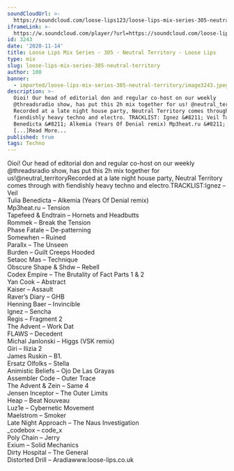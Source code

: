 ```yaml
---
soundCloudUrl: >-
  https://soundcloud.com/loose-lips123/loose-lips-mix-series-305-neutral-territory
iframeLink: >-
  https://w.soundcloud.com/player/?url=https://soundcloud.com/loose-lips123/loose-lips-mix-series-305-neutral-territory&color=00aabb&auto_play=false&hide_related=false&show_comments=true&show_user=true&show_reposts=false
id: 3243
date: '2020-11-14'
title: Loose Lips Mix Series - 305 - Neutral Territory - Loose Lips
type: mix
slug: loose-lips-mix-series-305-neutral-territory
author: 100
banner:
  - imported/loose-lips-mix-series-305-neutral-territory/image3243.jpeg
description: >-
  Oioi! Our head of editorial don and regular co-host on our weekly
  @threadsradio show, has put this 2h mix together for us! @neutral_territory
  Recorded at a late night house party, Neutral Territory comes through with
  fiendishly heavy techno and electro. TRACKLIST: Ignez &#8211; Veil Tulia
  Benedicta &#8211; Alkemia (Years Of Denial remix) Mp3heat.ru &#8211; Tension
  [...]Read More...
published: true
tags: Techno
---
```

Oioi! Our head of editorial don and regular co-host on our weekly @threadsradio show, has put this 2h mix together for us!@neutral\_territoryRecorded at a late night house party, Neutral Territory comes through with fiendishly heavy techno and electro.TRACKLIST:Ignez – Veil  
Tulia Benedicta – Alkemia (Years Of Denial remix)  
Mp3heat.ru – Tension  
Tapefeed & Endtrain – Hornets and Headbutts  
Rommek – Break the Tension  
Phase Fatale – De-patterning  
Somewhen – Ruined  
Parallx – The Unseen  
Burden – Guilt Creeps Hooded  
Setaoc Mas – Technique  
Obscure Shape & Shdw – Rebell  
Codex Empire – The Brutality of Fact Parts 1 & 2  
Yan Cook – Abstract  
Kaiser – Assault  
Raver’s Diary – GHB  
Henning Baer – Invincible  
Ignez – Sencha  
Regis – Fragment 2  
The Advent – Work Dat  
FLAWS – Decedent  
Michal Janlonski – Higgs (VSK remix)  
Giri – Ilizia 2  
James Ruskin – B1.  
Ersatz Olfolks – Stella  
Animistic Beliefs – Ojo De Las Grayas  
Assembler Code – Outer Trace  
The Advent & Zein – Same 4  
Jensen Inceptor – The Outer Limits  
Heap – Beat Nouveau  
Luz1e – Cybernetic Movement  
Maelstrom – Smoker  
Late Night Approach – The Naus Investigation  
\_codebox – code\_x  
Poly Chain – Jerry  
Exium – Solid Mechanics  
Dirty Hospital – The General  
Distorted Drill – Aradiawww.loose-lips.co.uk